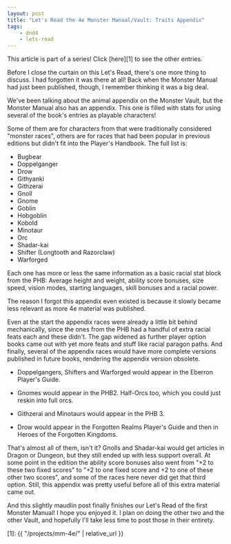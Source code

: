 ```yaml
---
layout: post
title: "Let's Read the 4e Monster Manual/Vault: Traits Appendix"
tags:
    - dnd4
    - lets-read
---
```


This article is part of a series! Click [here][1] to see the other entries.

Before I close the curtain on this Let's Read, there's one more thing to
discuss. I had forgotten it was there at all! Back when the Monster Manual had
just been published, though, I remember thinking it was a big deal.

We've been talking about the animal appendix on the Monster Vault, but the
Monster Manual also has an appendix. This one is filled with stats for using
several of the book's entries as playable characters!

Some of them are for characters from that were traditionally considered "monster
races", others are for races that had been popular in previous editions but
didn't fit into the Player's Handbook. The full list is:

- Bugbear
- Doppelganger
- Drow
- Githyanki
- Githzerai
- Gnoll
- Gnome
- Goblin
- Hobgoblin
- Kobold
- Minotaur
- Orc
- Shadar-kai
- Shifter (Longtooth and Razorclaw)
- Warforged

Each one has more or less the same information as a basic racial stat block from
the PHB: Average height and weight, ability score bonuses, size speed, vision
modes, starting languages, skill bonuses and a racial power.

The reason I forgot this appendix even existed is because it slowly became less
relevant as more 4e material was published.

Even at the start the appendix races were already a little bit behind
mechanically, since the ones from the PHB had a handful of extra racial feats
each and these didn't. The gap widened as further player option books came out
with yet more feats and stuff like racial paragon paths. And finally, several of
the appendix races would have more complete versions published in future books,
rendering the appendix version obsolete.

- Doppelgangers, Shifters and Warforged would appear in the Eberron Player's
  Guide.

- Gnomes would appear in the PHB2. Half-Orcs too, which you could just reskin
  into full orcs.

- Githzerai and Minotaurs would appear in the PHB 3.

- Drow would appear in the Forgotten Realms Player's Guide and then in Heroes of
  the Forgotten Kingdoms.

That's almost all of them, isn't it? Gnolls and Shadar-kai would get articles in
Dragon or Dungeon, but they still ended up with less support overall. At some
point in the edition the ability score bonuses also went from "+2 to these two
fixed scores" to "+2 to one fixed score and +2 to one of these other two
scores", and some of the races here never did get that third option. Still, this
appendix was pretty useful before all of this extra material came out.

And this slightly maudlin post finally finishes our Let's Read of the first
Monster Manual! I hope you enjoyed it. I plan on doing the other two and the
other Vault, and hopefully I'll take less time to post those in their entirety.

[1]: {{ "/projects/mm-4e/" | relative_url }}
